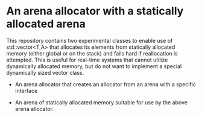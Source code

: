 # An arena allocator with a statically allocated arena

This repository contains two experimental classes to enable use of
std::vector<T,A> that allocates its elements from statically allocated
memory (either global or on the stack) and fails hard if reallocation
is attempted.  This is useful for real-time systems that cannot
utilize dynamically allocated memory, but do not want to implement a
special dynamically sized vector class.

- An arena allocator that creates an allocator from an arena with a
  specific interface

- An arena of statically allocated memory suitable for use by the
  above arena allocator.
